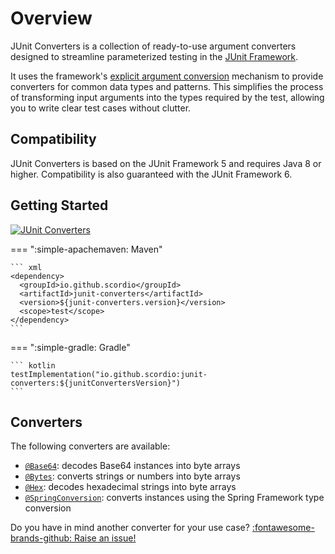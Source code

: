 # Overview

JUnit Converters is a collection of ready-to-use argument converters designed to streamline parameterized testing in the
[JUnit Framework](https://junit.org/).

It uses the framework's
[explicit argument conversion](https://docs.junit.org/current/user-guide/#writing-tests-parameterized-tests-argument-conversion-explicit)
mechanism to provide converters for common data types and patterns.
This simplifies the process of transforming input arguments into the types required by the test, allowing you to write
clear test cases without clutter.

## Compatibility

JUnit Converters is based on the JUnit Framework 5 and requires Java 8 or higher.
Compatibility is also guaranteed with the JUnit Framework 6.

## Getting Started

[![JUnit Converters](https://img.shields.io/maven-central/v/io.github.scordio/junit-converters?label=JUnit%20Converters&color=#4cae4f)](https://central.sonatype.com/artifact/io.github.scordio/junit-converters)

=== ":simple-apachemaven: Maven"

    ``` xml
    <dependency>
      <groupId>io.github.scordio</groupId>
      <artifactId>junit-converters</artifactId>
      <version>${junit-converters.version}</version>
      <scope>test</scope>
    </dependency>
    ```

=== ":simple-gradle: Gradle"

    ``` kotlin
    testImplementation("io.github.scordio:junit-converters:${junitConvertersVersion}")
    ```

## Converters

The following converters are available:

* [`@Base64`](converters/base64.md): decodes Base64 instances into byte arrays
* [`@Bytes`](converters/bytes.md): converts strings or numbers into byte arrays
* [`@Hex`](converters/hex.md): decodes hexadecimal strings into byte arrays
* [`@SpringConversion`](converters/spring-conversion.md): converts instances using the Spring Framework type conversion

Do you have in mind another converter for your use case?
[:fontawesome-brands-github: Raise an issue!](https://github.com/scordio/junit-converters/issues/new)
